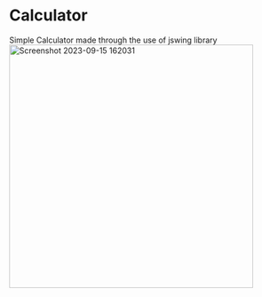# Calculator
Simple Calculator made through the use of jswing library 
<img width="439" alt="Screenshot 2023-09-15 162031" src="https://github.com/Dav1200/Calculator/assets/91827579/08daaffe-8418-4f99-abf7-1f2e55a61324">
